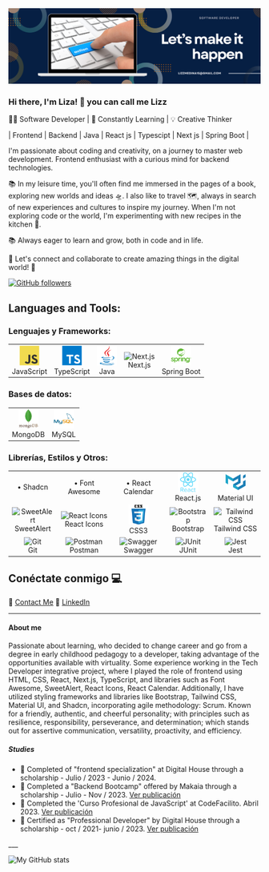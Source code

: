 <img src="myBanner.png" alt="banner" />

### Hi there, I'm Liza! 👋 you can call me Lizz

👨‍💻 Software Developer | 🌱 Constantly Learning | 💡 Creative Thinker

| Frontend | Backend | Java | React js | Typescipt | Next js | Spring Boot |

I'm passionate about coding and creativity, on a journey to master web development. Frontend enthusiast with a curious mind for backend technologies.

📚 In my leisure time, you'll often find me immersed in the pages of a book, exploring new worlds and ideas 🛸. I also like to travel 🗺️, always in search of new experiences and cultures to inspire my journey. When I'm not exploring code or the world, I'm experimenting with new recipes in the kitchen 🌮.

📚 Always eager to learn and grow, both in code and in life.

🌟 Let's connect and collaborate to create amazing things in the digital world! 🚀

[![GitHub followers](https://img.shields.io/github/followers/TuUsuario?label=Follow&style=social)](https://github.com/lizzmedina)

## Languages and Tools:

### Lenguajes y Frameworks:
<table>
  <tr>
    <td align="center">
      <img src="https://raw.githubusercontent.com/devicons/devicon/master/icons/javascript/javascript-original.svg" alt="JavaScript" width="40" height="40"/>
      <br>JavaScript
    </td>
    <td align="center">
      <img src="https://raw.githubusercontent.com/devicons/devicon/master/icons/typescript/typescript-original.svg" alt="TypeScript" width="40" height="40"/>
      <br>TypeScript
    </td>
    <td align="center">
      <img src="https://raw.githubusercontent.com/devicons/devicon/master/icons/java/java-original.svg" alt="Java" width="40" height="40"/>
      <br>Java
    </td>
    <td align="center">
      <img src="https://pulkitgangwar.gallerycdn.vsassets.io/extensions/pulkitgangwar/nextjs-snippets/1.0.2/1713018281951/Microsoft.VisualStudio.Services.Icons.Default" alt="Next.js" width="40" height="40"/>
      <br>Next.js
    </td>
    <td align="center">
      <img src="https://raw.githubusercontent.com/devicons/devicon/master/icons/spring/spring-original-wordmark.svg" alt="Spring Boot" width="40" height="40"/>
      <br>Spring Boot
    </td>
  </tr>
</table>

### Bases de datos:

<table>
  <tr>
    <td align="center">
      <img src="https://raw.githubusercontent.com/devicons/devicon/master/icons/mongodb/mongodb-original-wordmark.svg" alt="MongoDB" width="40" height="40"/>
      <br>MongoDB
    </td>
    <td align="center">
      <img src="https://raw.githubusercontent.com/devicons/devicon/master/icons/mysql/mysql-original-wordmark.svg" alt="MySQL" width="40" height="40"/>
      <br>MySQL
    </td>
  </tr>
</table>

### Librerías, Estilos y Otros:

<table>
  <tr>
    <td align="center">
      • Shadcn
    </td>
    <td align="center">
      • Font Awesome
    </td>
    <td align="center">
      • React Calendar
    </td>
    <td align="center">
      <img src="https://raw.githubusercontent.com/devicons/devicon/master/icons/react/react-original-wordmark.svg" alt="React" width="40" height="40"/>
      <br>React.js
    </td>
    <td align="center">
      <img src="https://raw.githubusercontent.com/devicons/devicon/master/icons/materialui/materialui-original.svg" alt="Material UI" width="40" height="40"/>
      <br>Material UI
    </td>
  </tr>
  <tr>
    <td align="center">
      <img src="https://sweetalert2.github.io/images/favicon.png" alt="SweetAlert" width="40" height="40"/>
      <br>SweetAlert
    </td>
    <td align="center">
      <img src="https://raw.githubusercontent.com/react-icons/react-icons/master/react-icons.svg" alt="React Icons" width="40" height="40"/>
      <br>React Icons
    </td>
    <td align="center">
      <img src="https://raw.githubusercontent.com/devicons/devicon/master/icons/css3/css3-original-wordmark.svg" alt="CSS3" width="40" height="40"/>
      <br>CSS3
    </td>
    <td align="center">
      <img src="https://upload.wikimedia.org/wikipedia/commons/thumb/b/b2/Bootstrap_logo.svg/2560px-Bootstrap_logo.svg.png" alt="Bootstrap" width="40" height="40"/>
      <br>Bootstrap
    </td>
    <td align="center">
      <img src="https://www.vectorlogo.zone/logos/tailwindcss/tailwindcss-icon.svg" alt="Tailwind CSS" width="40" height="40"/>
      <br>Tailwind CSS
    </td>
  </tr>
  <tr>
    <td align="center">
      <img src="https://www.vectorlogo.zone/logos/git-scm/git-scm-icon.svg" alt="Git" width="40" height="40"/>
      <br>Git
    </td>
    <td align="center">
      <img src="https://www.vectorlogo.zone/logos/getpostman/getpostman-icon.svg" alt="Postman" width="40" height="40"/>
      <br>Postman
    </td>
    <td align="center">
      <img src="https://upload.wikimedia.org/wikipedia/commons/a/ab/Swagger-logo.png" alt="Swagger" width="40" height="40"/>
      <br>Swagger
    </td>
    <td align="center">
      <img src="https://junit.org/junit5/assets/img/junit5-logo.png" alt="JUnit" width="40" height="40"/>
      <br>JUnit
    </td>
    <td align="center">
      <img src="https://www.vectorlogo.zone/logos/jestjsio/jestjsio-icon.svg" alt="Jest" width="40" height="40"/>
      <br>Jest
    </td>
  </tr>
</table>


<h2>
  Conéctate conmigo 💻
</h2>
  
📧 [Contact Me](mailto:lizzmedina15@gmail.com)
👔 [LinkedIn](https://www.linkedin.com/in/liza-medina/)

___
<h4>About me</h4>
<p>Passionate about learning, who decided to change career and go from a degree in early childhood pedagogy to a developer, taking advantage of the opportunities available with virtuality. Some experience working in the Tech Developer integrative project, where I played the role of frontend using HTML, CSS, React, Next.js, TypeScript, and libraries such as Font Awesome, SweetAlert, React Icons, React Calendar. Additionally, I have utilized styling frameworks and libraries like Bootstrap, Tailwind CSS, Material UI, and Shadcn, incorporating agile methodology: Scrum. Known for a friendly, authentic, and cheerful personality; with principles such as resilience, responsibility, perseverance, and determination; which stands out for assertive communication, versatility, proactivity, and efficiency.
</p>
<h5>Studies</h5>
    <ul>
      <li>📙 Completed of "frontend specialization"  at Digital House through a scholarship - Julio / 2023 - Junio / 2024.</li>             
      <li>📜 Completed a "Backend Bootcamp" offered by Makaia through a scholarship - Julio - Nov / 2023. <span><a target="blank" href="https://www.linkedin.com/posts/liza-medina_backend-java-programacion-activity-7133465936090537985-JHyT?utm_source=share&utm_medium=member_desktop">Ver publicación</a> </span> </li>    
      <li>📜 Completed the 'Curso Profesional de JavaScript' at CodeFacilito. Abril 2023. <span><a target="blank" href="https://www.linkedin.com/posts/liza-medina_semanafronted-codigofacilito-activity-7055609862541463552-ARYZ?utm_source=share&utm_medium=member_desktop">Ver publicación</a> </span></li>
      <li>📜 Certified as "Professional Developer" by Digital House through a scholarship - oct / 2021- junio / 2023. <span><a target="blank" href="https://www.linkedin.com/posts/liza-medina_profesional-devoloper-activity-7091901537211310080-mPpf?utm_source=share&utm_medium=member_desktop">Ver publicación</a> </span> </li>             
    </ul>
___

![My GitHub stats](https://github-readme-stats.vercel.app/api?username=lizzmedina&show_icons=true&theme=lizzmedina)
